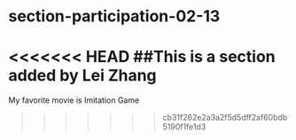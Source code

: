 # section-participation-02-13
<<<<<<< HEAD
##This is a section added by Lei Zhang
=======

My favorite movie is Imitation Game
>>>>>>> cb31f262e2a3a2f5d5dff2af60bdb5190f1fe1d3
